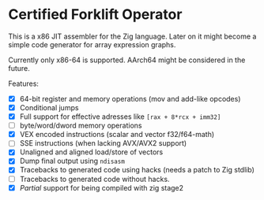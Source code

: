 # Certified Forklift Operator

This is a x86 JIT assembler for the Zig language. Later on it might become a simple code generator for array expression graphs.

Currently only x86-64 is supported. AArch64 might be considered in the future.

Features:

- [x] 64-bit register and memory operations (mov and add-like opcodes)
- [x] Conditional jumps
- [x] Full support for effective adresses like `[rax + 8*rcx + imm32]`
- [ ] byte/word/dword memory operations
- [x] VEX encoded instructions (scalar and vector f32/f64-math)
- [ ] SSE instructions (when lacking AVX/AVX2 support)
- [x] Unaligned and aligned load/store of vectors
- [x] Dump final output using `ndisasm`
- [x] Tracebacks to generated code using hacks (needs a patch to Zig stdlib)
- [ ] Tracebacks to generated code without hacks.
- [x] _Partial_ support for being compiled with zig stage2
